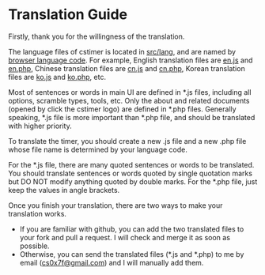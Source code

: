 # Translation Guide

Firstly, thank you for the willingness of the translation.

The language files of cstimer is located in [src/lang](https://github.com/cs0x7f/cstimer/tree/master/src/lang), and are named by [browser language code](http://www.metamodpro.com/browser-language-codes).
For example, English translation files are [en.js](https://github.com/cs0x7f/cstimer/tree/master/src/lang/en.js) and [en.php](https://github.com/cs0x7f/cstimer/tree/master/src/lang/en.php), 
Chinese translation files are [cn.js](https://github.com/cs0x7f/cstimer/tree/master/src/lang/cn.js) and [cn.php](https://github.com/cs0x7f/cstimer/tree/master/src/lang/cn.php),
Korean translation files are [ko.js](https://github.com/cs0x7f/cstimer/tree/master/src/lang/ko.js) and [ko.php](https://github.com/cs0x7f/cstimer/tree/master/src/lang/ko.php), etc.

Most of sentences or words in main UI are defined in *.js files, including all options, scramble types, tools, etc. 
Only the about and related documents (opened by click the cstimer logo) are defined in *.php files.
Generally speaking, *.js file is more important than *.php file, and should be translated with higher priority.

To translate the timer, you should create a new .js file and a new .php file whose file name is determined by your language code.

For the *.js file, there are many quoted sentences or words to be translated. You should translate sentences or words quoted by single quotation marks but DO NOT modify anything quoted by double marks. For the *.php file, just keep the values in angle brackets.

Once you finish your translation, there are two ways to make your translation works. 
 - If you are familiar with github, you can add the two translated files to your fork and pull a request. I will check and merge it as soon as possible.
 - Otherwise, you can send the translated files (*.js and *.php) to me by email (cs0x7f@gmail.com) and I will manually add them.
